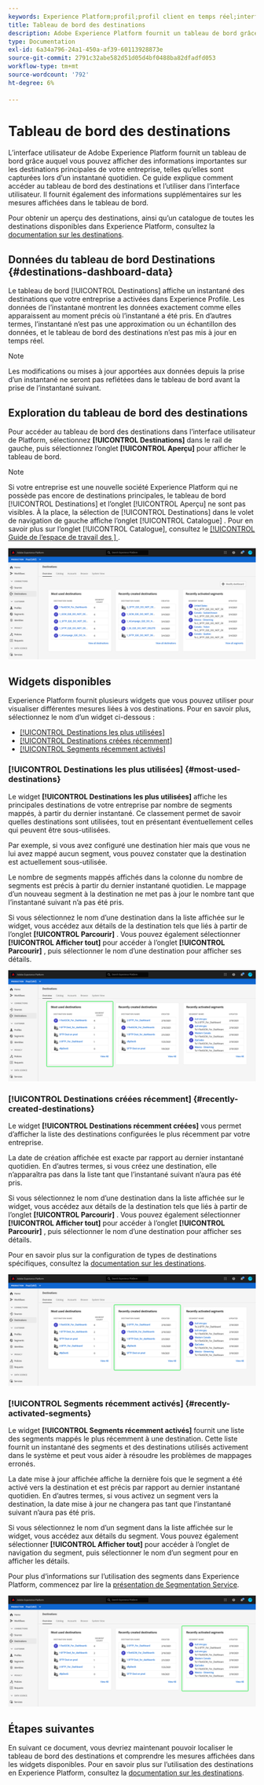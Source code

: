 ```yaml
---
keywords: Experience Platform;profil;profil client en temps réel;interface utilisateur;interface utilisateur;personnalisation;tableau de bord du profil;tableau de bord
title: Tableau de bord des destinations
description: Adobe Experience Platform fournit un tableau de bord grâce auquel vous pouvez afficher des informations importantes sur les destinations principales de votre entreprise.
type: Documentation
exl-id: 6a34a796-24a1-450a-af39-60113928873e
source-git-commit: 2791c32abe582d51d05d4bf0488ba82dfadfd053
workflow-type: tm+mt
source-wordcount: '792'
ht-degree: 6%

---
```


#  Tableau de bord des destinations

L’interface utilisateur de Adobe Experience Platform fournit un tableau de bord grâce auquel vous pouvez afficher des informations importantes sur les destinations principales de votre entreprise, telles qu’elles sont capturées lors d’un instantané quotidien. Ce guide explique comment accéder au tableau de bord des destinations et l’utiliser dans l’interface utilisateur. Il fournit également des informations supplémentaires sur les mesures affichées dans le tableau de bord.

Pour obtenir un aperçu des destinations, ainsi qu’un catalogue de toutes les destinations disponibles dans Experience Platform, consultez la [documentation sur les destinations](../../destinations/home.md).

##  Données du tableau de bord Destinations  {#destinations-dashboard-data}

Le tableau de bord [!UICONTROL Destinations] affiche un instantané des destinations que votre entreprise a activées dans Experience Profile. Les données de lʼinstantané montrent les données exactement comme elles apparaissent au moment précis où lʼinstantané a été pris. En d’autres termes, l’instantané n’est pas une approximation ou un échantillon des données, et le tableau de bord des destinations n’est pas mis à jour en temps réel.

>[!NOTE]
>
>Les modifications ou mises à jour apportées aux données depuis la prise dʼun instantané ne seront pas reflétées dans le tableau de bord avant la prise de lʼinstantané suivant.

## Exploration du tableau de bord des destinations

Pour accéder au tableau de bord des destinations dans l’interface utilisateur de Platform, sélectionnez **[!UICONTROL Destinations]** dans le rail de gauche, puis sélectionnez l’onglet **[!UICONTROL Aperçu]** pour afficher le tableau de bord.

>[!NOTE]
>
>Si votre entreprise est une nouvelle société Experience Platform qui ne possède pas encore de destinations principales, le tableau de bord [!UICONTROL Destinations] et l’onglet [!UICONTROL Aperçu] ne sont pas visibles. À la place, la sélection de [!UICONTROL Destinations] dans le volet de navigation de gauche affiche l’onglet [!UICONTROL Catalogue] . Pour en savoir plus sur l’onglet [!UICONTROL Catalogue], consultez le [[!UICONTROL Guide de l’espace de travail des ] ](../../destinations/ui/destinations-workspace.md).

![](../images/destinations/dashboard-overview.png)

## Widgets disponibles

Experience Platform fournit plusieurs widgets que vous pouvez utiliser pour visualiser différentes mesures liées à vos destinations. Pour en savoir plus, sélectionnez le nom d’un widget ci-dessous :

* [[!UICONTROL Destinations les plus utilisées]](#most-used-destinations)
* [[!UICONTROL Destinations créées récemment]](#recently-created-destinations)
* [[!UICONTROL Segments récemment activés]](#recently-activated-segments)

### [!UICONTROL Destinations les plus utilisées] {#most-used-destinations}

Le widget **[!UICONTROL Destinations les plus utilisées]** affiche les principales destinations de votre entreprise par nombre de segments mappés, à partir du dernier instantané. Ce classement permet de savoir quelles destinations sont utilisées, tout en présentant éventuellement celles qui peuvent être sous-utilisées.

Par exemple, si vous avez configuré une destination hier mais que vous ne lui avez mappé aucun segment, vous pouvez constater que la destination est actuellement sous-utilisée.

Le nombre de segments mappés affichés dans la colonne du nombre de segments est précis à partir du dernier instantané quotidien. Le mappage d’un nouveau segment à la destination ne met pas à jour le nombre tant que l’instantané suivant n’a pas été pris.

Si vous sélectionnez le nom d’une destination dans la liste affichée sur le widget, vous accédez aux détails de la destination tels que liés à partir de l’onglet **[!UICONTROL Parcourir]** . Vous pouvez également sélectionner **[!UICONTROL Afficher tout]** pour accéder à l’onglet **[!UICONTROL Parcourir]** , puis sélectionner le nom d’une destination pour afficher ses détails.

![](../images/destinations/most-used-destinations.png)

### [!UICONTROL Destinations créées récemment] {#recently-created-destinations}

Le widget **[!UICONTROL Destinations récemment créées]** vous permet d’afficher la liste des destinations configurées le plus récemment par votre entreprise.

La date de création affichée est exacte par rapport au dernier instantané quotidien. En d’autres termes, si vous créez une destination, elle n’apparaîtra pas dans la liste tant que l’instantané suivant n’aura pas été pris.

Si vous sélectionnez le nom d’une destination dans la liste affichée sur le widget, vous accédez aux détails de la destination tels que liés à partir de l’onglet **[!UICONTROL Parcourir]** . Vous pouvez également sélectionner **[!UICONTROL Afficher tout]** pour accéder à l’onglet **[!UICONTROL Parcourir]** , puis sélectionner le nom d’une destination pour afficher ses détails.

Pour en savoir plus sur la configuration de types de destinations spécifiques, consultez la [documentation sur les destinations](../../destinations/home.md).

![](../images/destinations/recently-created-destinations.png)

### [!UICONTROL Segments récemment activés] {#recently-activated-segments}

Le widget **[!UICONTROL Segments récemment activés]** fournit une liste des segments mappés le plus récemment à une destination. Cette liste fournit un instantané des segments et des destinations utilisés activement dans le système et peut vous aider à résoudre les problèmes de mappages erronés.

La date mise à jour affichée affiche la dernière fois que le segment a été activé vers la destination et est précis par rapport au dernier instantané quotidien. En d’autres termes, si vous activez un segment vers la destination, la date mise à jour ne changera pas tant que l’instantané suivant n’aura pas été pris.

Si vous sélectionnez le nom d’un segment dans la liste affichée sur le widget, vous accédez aux détails du segment. Vous pouvez également sélectionner **[!UICONTROL Afficher tout]** pour accéder à l’onglet de navigation du segment, puis sélectionner le nom d’un segment pour en afficher les détails.

Pour plus d’informations sur l’utilisation des segments dans Experience Platform, commencez par lire la [présentation de Segmentation Service](../../segmentation/home.md).

![](../images/destinations/recently-activated-segments.png)

## Étapes suivantes

En suivant ce document, vous devriez maintenant pouvoir localiser le tableau de bord des destinations et comprendre les mesures affichées dans les widgets disponibles. Pour en savoir plus sur l’utilisation des destinations en Experience Platform, consultez la [documentation sur les destinations](../../destinations/home.md).

